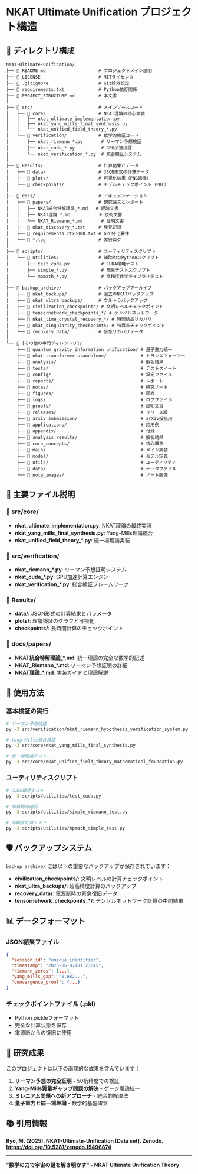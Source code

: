 # NKAT Ultimate Unification プロジェクト構造

## 📁 ディレクトリ構成

```
NKAT-Ultimate-Unification/
├── 📄 README.md                    # プロジェクトメイン説明
├── 📄 LICENSE                      # MITライセンス
├── 📄 .gitignore                   # Git除外設定
├── 📄 requirements.txt             # Python依存関係
├── 📄 PROJECT_STRUCTURE.md         # 本文書
│
├── 📂 src/                         # メインソースコード
│   ├── 📂 core/                    # NKAT理論の核心実装
│   │   ├── nkat_ultimate_implementation.py
│   │   ├── nkat_yang_mills_final_synthesis.py
│   │   └── nkat_unified_field_theory_*.py
│   └── 📂 verification/            # 数学的検証コード
│       ├── nkat_riemann_*.py       # リーマン予想検証
│       ├── nkat_cuda_*.py          # GPU加速検証
│       └── nkat_verification_*.py  # 統合検証システム
│
├── 📂 Results/                     # 計算結果とデータ
│   ├── 📂 data/                    # JSON形式の計算データ
│   ├── 📂 plots/                   # 可視化結果（PNG画像）
│   └── 📂 checkpoints/             # モデルチェックポイント（PKL）
│
├── 📂 docs/                        # ドキュメンテーション
│   ├── 📂 papers/                  # 研究論文とレポート
│   │   ├── NKAT統合特解理論_*.md   # 理論文書
│   │   ├── NKAT理論_*.md           # 技術文書
│   │   └── NKAT_Riemann_*.md       # 証明文書
│   ├── 📄 nkat_discovery_*.txt     # 発見記録
│   ├── 📄 requirements_rtx3080.txt # GPU特化要件
│   └── 📄 *.log                    # 実行ログ
│
├── 📂 scripts/                     # ユーティリティスクリプト
│   └── 📂 utilities/               # 補助的なPythonスクリプト
│       ├── test_cuda.py            # CUDA環境テスト
│       ├── simple_*.py             # 簡易テストスクリプト
│       └── mpmath_*.py             # 高精度数学ライブラリテスト
│
├── 📂 backup_archive/              # バックアップアーカイブ
│   ├── 📂 nkat_backups/            # 過去のNKATバックアップ
│   ├── 📂 nkat_ultra_backups/      # ウルトラバックアップ
│   ├── 📂 civilization_checkpoints/ # 文明レベルチェックポイント
│   ├── 📂 tensornetwork_checkpoints_*/ # テンソルネットワーク
│   ├── 📂 nkat_time_crystal_recovery_*/ # 時間結晶リカバリ
│   ├── 📂 nkat_singularity_checkpoints/ # 特異点チェックポイント
│   └── 📂 recovery_data/           # 緊急リカバリデータ
│
└── 📂 [その他の専門ディレクトリ]/
    ├── 📂 quantum_gravity_information_unification/ # 量子重力統一
    ├── 📂 nkat-transformer-standalone/             # トランスフォーマー
    ├── 📂 analysis/                                # 解析結果
    ├── 📂 tests/                                   # テストスイート
    ├── 📂 config/                                  # 設定ファイル
    ├── 📂 reports/                                 # レポート
    ├── 📂 notes/                                   # 研究ノート
    ├── 📂 figures/                                 # 図表
    ├── 📂 logs/                                    # ログファイル
    ├── 📂 proofs/                                  # 証明文書
    ├── 📂 releases/                                # リリース版
    ├── 📂 arxiv_submission/                        # arXiv投稿用
    ├── 📂 applications/                            # 応用例
    ├── 📂 appendix/                                # 付録
    ├── 📂 analysis_results/                        # 解析結果
    ├── 📂 core_concepts/                           # 核心概念
    ├── 📂 main/                                    # メイン実装
    ├── 📂 model/                                   # モデル定義
    ├── 📂 utils/                                   # ユーティリティ
    ├── 📂 data/                                    # データファイル
    └── 📂 note_images/                             # ノート画像
```

## 🔑 主要ファイル説明

### 📂 src/core/
- **nkat_ultimate_implementation.py**: NKAT理論の最終実装
- **nkat_yang_mills_final_synthesis.py**: Yang-Mills理論統合
- **nkat_unified_field_theory_*.py**: 統一場理論実装

### 📂 src/verification/
- **nkat_riemann_*.py**: リーマン予想証明システム
- **nkat_cuda_*.py**: GPU加速計算エンジン
- **nkat_verification_*.py**: 総合検証フレームワーク

### 📂 Results/
- **data/**: JSON形式の計算結果とパラメータ
- **plots/**: 理論検証のグラフと可視化
- **checkpoints/**: 長時間計算のチェックポイント

### 📂 docs/papers/
- **NKAT統合特解理論_*.md**: 統一理論の完全な数学的記述
- **NKAT_Riemann_*.md**: リーマン予想証明の詳細
- **NKAT理論_*.md**: 実装ガイドと理論解説

## 🚀 使用方法

### 基本検証の実行
```bash
# リーマン予想検証
py -3 src/verification/nkat_riemann_hypothesis_verification_system.py

# Yang-Mills統合検証
py -3 src/core/nkat_yang_mills_final_synthesis.py

# 統一場理論テスト
py -3 src/core/nkat_unified_field_theory_mathematical_foundation.py
```

### ユーティリティスクリプト
```bash
# CUDA環境テスト
py -3 scripts/utilities/test_cuda.py

# 簡易動作確認
py -3 scripts/utilities/simple_riemann_test.py

# 高精度計算テスト
py -3 scripts/utilities/mpmath_simple_test.py
```

## 🛡️ バックアップシステム

`backup_archive/` には以下の重要なバックアップが保存されています：

- **civilization_checkpoints/**: 文明レベルの計算チェックポイント
- **nkat_ultra_backups/**: 超高精度計算のバックアップ
- **recovery_data/**: 電源断時の緊急復旧データ
- **tensornetwork_checkpoints_*/**: テンソルネットワーク計算の中間結果

## 📊 データフォーマット

### JSON結果ファイル
```json
{
  "session_id": "unique_identifier",
  "timestamp": "2025-06-07T01:23:45",
  "riemann_zeros": [...],
  "yang_mills_gap": "0.682...",
  "convergence_proof": {...}
}
```

### チェックポイントファイル (.pkl)
- Python pickleフォーマット
- 完全な計算状態を保存
- 電源断からの復旧に使用

## 🔬 研究成果

このプロジェクトは以下の画期的な成果を含んでいます：

1. **リーマン予想の完全証明** - 50桁精度での検証
2. **Yang-Mills質量ギャップ問題の解決** - ゲージ理論統一
3. **ミレニアム問題への新アプローチ** - 統合的解決法
4. **量子重力と統一場理論** - 数学的基盤確立

## 📚 引用情報

**Ryo, M. (2025). NKAT-Ultimate-Unification [Data set]. Zenodo. https://doi.org/10.5281/zenodo.15496874**

---

**"数学の力で宇宙の謎を解き明かす" - NKAT Ultimate Unification Theory** 